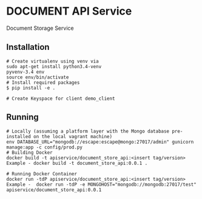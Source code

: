 DOCUMENT API Service
======================
Document Storage Service 

Installation
------------
    # Create virtualenv using venv via
    sudo apt-get install python3.4-venv
    pyvenv-3.4 env
    source env/bin/activate
    # Install required packages
    $ pip install -e .
    
	# Create Keyspace for client demo_client

Running
-------
    # Locally (assuming a platform layer with the Mongo database pre-installed on the local vagrant machine)
    env DATABASE_URL="mongodb://escape:escape@mongo:27017/admin" gunicorn manage:app -c config/prod.py
    # Building Docker
    docker build -t apiservice/document_store_api:<insert tag/version>
    Example - docker build -t document_store_api:0.0.1 .

    # Running Docker Container
    docker run -tdP apiservice/document_store_api:<insert tag/version>
    Example -  docker run -tdP -e MONGOHOST="mongodb://mongodb:27017/test" apiservice/document_store_api:0.0.1

